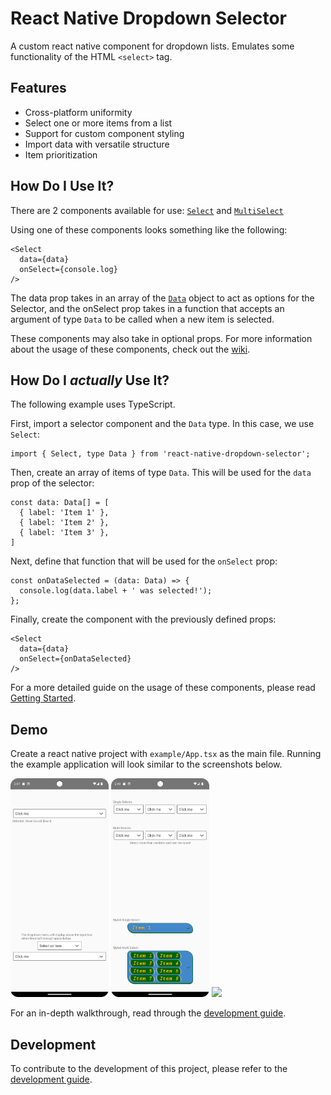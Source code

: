# React Native Dropdown Selector

A custom react native component for dropdown lists. Emulates some functionality of the HTML `<select>` tag.

## Features

- Cross-platform uniformity
- Select one or more items from a list
- Support for custom component styling
- Import data with versatile structure
- Item prioritization

## How Do I Use It?

There are 2 components available for use:
[`Select`](https://github.com/rhventures/react-native-dropdown-selector/wiki/Select)
and
[`MultiSelect`](https://github.com/rhventures/react-native-dropdown-selector/wiki/MultiSelect)

Using one of these components looks something like the following:
```tsx
<Select
  data={data}
  onSelect={console.log}
/>
```
The data prop takes in an array of the [`Data`](https://github.com/rhventures/react-native-dropdown-selector/wiki/Data) object to act as options for the Selector, and the onSelect prop takes in a function that accepts an argument of type `Data` to be called when a new item is selected.

These components may also take in optional props. For more information about the usage of these components, check out the
[wiki](https://github.com/rhventures/react-native-dropdown-selector/wiki).

## How Do I *actually* Use It?

The following example uses TypeScript.

First, import a selector component and the `Data` type. In this case, we use `Select`:
```tsx
import { Select, type Data } from 'react-native-dropdown-selector';
```
Then, create an array of items of type `Data`. This will be used for the `data` prop of the selector:
```tsx
const data: Data[] = [
  { label: 'Item 1' },
  { label: 'Item 2' },
  { label: 'Item 3' },
]
```
Next, define that function that will be used for the `onSelect` prop:
```tsx
const onDataSelected = (data: Data) => {
  console.log(data.label + ' was selected!');
};
```
Finally, create the component with the previously defined props:
```tsx
<Select
  data={data}
  onSelect={onDataSelected}
/>
```
For a more detailed guide on the usage of these components, please read [Getting Started](https://github.com/rhventures/react-native-dropdown-selector/wiki/Getting-Started).

## Demo

Create a react native project with `example/App.tsx` as the main file. Running the example application will look similar to the screenshots below.

<img src="assets/demo-top.png" height="350px" /> <img src="assets/demo-bottom.png" height="350px" /> <img src="assets/demo-interaction.gif" height="350px" />

For an in-depth walkthrough, read through the [development guide](https://github.com/rhventures/react-native-dropdown-selector/wiki/Development).

## Development

To contribute to the development of this project, please refer to the [development guide](https://github.com/rhventures/react-native-dropdown-selector/wiki/Development).